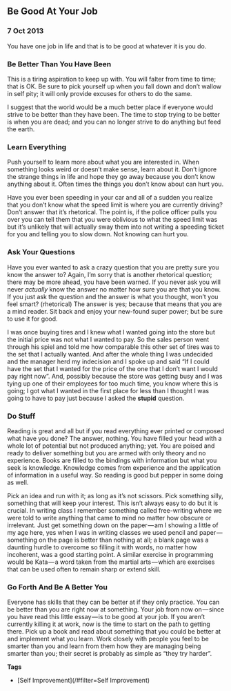 ## Be Good At Your Job
### 7 Oct 2013

You have one job in life and that is to be good at whatever it is you do.

### Be Better Than You Have Been

This is a tiring aspiration to keep up with. You will falter from time to time; that is OK. Be sure to pick yourself up when you fall down and don’t wallow in self pity; it will only provide excuses for others to do the same.

I suggest that the world would be a much better place if everyone would strive to be better than they have been. The time to stop trying to be better is when you are dead; and you can no longer strive to do anything but feed the earth.

### Learn Everything

Push yourself to learn more about what you are interested in. When something looks weird or doesn’t make sense, learn about it. Don’t ignore the strange things in life and hope they go away because you don’t know anything about it. Often times the things you don’t know about can hurt you.

Have you ever been speeding in your car and all of a sudden you realize that you don’t know what the speed limit is where you are currently driving? Don’t answer that it’s rhetorical. The point is, if the police officer pulls you over you can tell them that you were oblivious to what the speed limit was but it’s unlikely that will actually sway them into not writing a speeding ticket for you and telling you to slow down. Not knowing can hurt you.

### Ask Your Questions

Have you ever wanted to ask a crazy question that you are pretty sure you know the answer to? Again, I’m sorry that is another rhetorical question; there may be more ahead, you have been warned. If you never ask you will never *actually* know the answer no matter how sure you are that you know. If you just ask the question and the answer is what you thought, won’t you feel smart? (rhetorical) The answer is yes; because that means that you are a mind reader. Sit back and enjoy your new-found super power; but be sure to use it for good.

I was once buying tires and I knew what I wanted going into the store but the initial price was not what I wanted to pay. So the sales person went through his spiel and told me how comparable this other set of tires was to the set that I actually wanted. And after the whole thing I was undecided and the manager herd my indecision and I spoke up and said “If I could have the set that I wanted for the price of the one that I don’t want I would pay right now”. And, possibly because the store was getting busy and I was tying up one of their employees for too much time, you know where this is going; I got what I wanted in the first place for less than I thought I was going to have to pay just because I asked the **stupid** question.

### Do Stuff

Reading is great and all but if you read everything ever printed or composed what have you done? The answer, nothing. You have filled your head with a whole lot of potential but not produced anything; yet. You are poised and ready to deliver something but you are armed with only theory and no experience. Books are filled to the bindings with information but what you seek is knowledge. Knowledge comes from experience and the application of information in a useful way. So reading is good but pepper in some doing as well.

Pick an idea and run with it; as long as it’s not scissors. Pick something silly, something that will keep your interest. This isn’t always easy to do but it is crucial. In writing class I remember something called free-writing where we were told to write anything that came to mind no matter how obscure or irrelevant. Just get something down on the paper — am I showing a little of my age here, yes when I was in writing classes we used pencil and paper — something on the page is better than nothing at all; a blank page was a daunting hurdle to overcome so filling it with words, no matter how incoherent, was a good starting point. A similar exercise in programming would be Kata — a word taken from the martial arts — which are exercises that can be used often to remain sharp or extend skill.

### Go Forth And Be A Better You

Everyone has skills that they can be better at if they only practice. You can be better than you are right now at something. Your job from now on — since you have read this little essay — is to be good at your job. If you aren’t currently killing it at work, now is the time to start on the path to getting there. Pick up a book and read about something that you could be better at and implement what you learn. Work closely with people you feel to be smarter than you and learn from them how they are managing being smarter than you; their secret is probably as simple as “they try harder”.

**Tags**

  + [Self Improvement](/#filter=Self Improvement)
